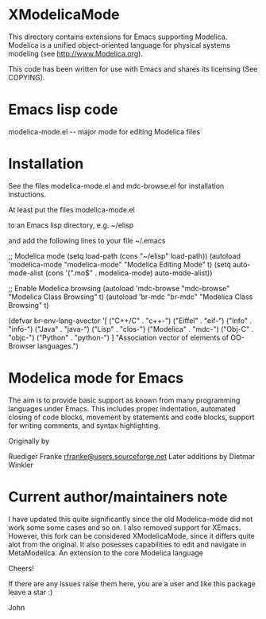 
XModelicaMode
===============

This directory contains extensions for Emacs supporting Modelica.
Modelica is a unified object-oriented language for physical systems modeling
(see http://www.Modelica.org).

This code has been written for use with Emacs and shares its licensing (See COPYING).

Emacs lisp code
===============
  modelica-mode.el     -- major mode for editing Modelica files
  
Installation
============

See the files modelica-mode.el and mdc-browse.el for installation
instuctions.

At least put the files
  modelica-mode.el

to an Emacs lisp directory, e.g. ~/elisp

and add the following lines to your file ~/.emacs

;; Modelica mode
(setq load-path (cons "~/elisp" load-path))
(autoload 'modelica-mode "modelica-mode" "Modelica Editing Mode" t)
(setq auto-mode-alist (cons '("\.mo$" . modelica-mode) auto-mode-alist))

;; Enable Modelica browsing
(autoload 'mdc-browse "mdc-browse" "Modelica Class Browsing" t)
(autoload 'br-mdc "br-mdc" "Modelica Class Browsing" t)

(defvar br-env-lang-avector
  '[
    ("C++/C"   . "c++-")
    ("Eiffel"  . "eif-")
    ("Info"    . "info-")
    ("Java"    . "java-")
    ("Lisp"    . "clos-")
    ("Modelica" . "mdc-")
    ("Obj-C"   . "objc-")
    ("Python"  . "python-")
    ]
  "Association vector of elements of OO-Browser languages.") 

Modelica mode for Emacs
======================
The aim is to provide basic support as known from many programming
languages under Emacs. This includes proper indentation, automated
closing of code blocks, movement by statements and code blocks,
support for writing comments, and syntax highlighting.

Originally by

Ruediger Franke <rfranke@users.sourceforge.net>
Later additions by Dietmar Winkler

Current author/maintainers note
======================
I have updated this quite significantly since the old Modelica-mode did not work some some cases and so on.
I also removed support for XEmacs. However, this fork can be considered XModelicaMode, since it differs quite alot from
the original. It also posesses capabilities to edit and navigate in MetaModelica. An extension to the core Modelica language

Cheers! 

If there are any issues raise them here, you are a user and like this package leave a star :)  

John
